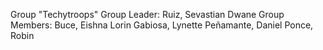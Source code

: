 Group "Techytroops"
Group Leader: Ruiz, Sevastian Dwane
Group Members: Buce, Eishna Lorin
               Gabiosa, Lynette
               Peñamante, Daniel
               Ponce, Robin